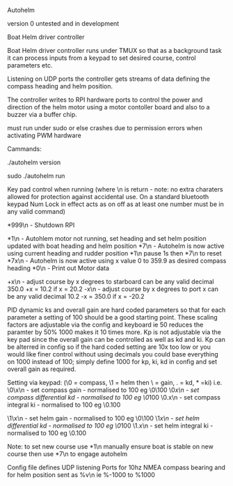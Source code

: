 Autohelm

version 0  untested and in development

Boat Helm driver controller

Boat Helm driver controller runs under TMUX so that as a background task it can
process inputs from a keypad to set desired course, control parameters etc.  

Listening on UDP ports the controller gets streams of data defining the compass heading and helm
position.

The controller writes to RPI hardware ports to control the power and direction of the
helm motor using a motor contoller board and also to a buzzer via a buffer chip.

must run under sudo or else crashes due to permission errors when activating PWM hardware

Cammands:

./autohelm version

sudo ./autohelm run

Key pad control when running (where \n is return - note: no extra charaters allowed for protection against accidental use.  On a standard bluetooth keypad Num Lock in effect acts as on off as at least one number must be in any valid command) 

*999\n   - Shutdown RPI

*1\n     - Autohlem motor not running, set heading and set helm position updated with boat heading and helm position
*7\n     - Autohelm is now active using current heading and rudder position
            *1\n pause 1s then *7\n to reset
*7x\n    - Autohelm is now active using x value 0 to 359.9 as desired compass heading
*0\n     - Print out Motor data        

+x\n  - adjust course by x degrees to starboard can be any valid decimal  350.0 +x = 10.2 if x = 20.2
-x\n  - adjust course by x degrees to port x can be any valid decimal  10.2 -x = 350.0 if x = -20.2

PID dynamic ks and overall gain are hard coded parameters so that for each parameter a setting of 100 should be a good starting point.  These scaling factors are adjustable via the config and keyboard ie 50 reduces the paramter by 50% 1000 makes it 10 times more.  Kp is not adjustable via the key pad since the overall gain can be controlled as well as kd and ki. Kp can be alterred in config so if the hard coded setting are 10x too low or you would like finer control without using decimals you could base everything on 1000 instead of 100; simply define 1000 for kp, ki, kd in config and set overall gain as required.
 
Setting via keypad: (\0 = compass, \1 = helm then \ = gain, . = kd, * =ki) i.e.
\0\x\n - set compass gain - normalised to 100 eg \0\100 <return>
\0*x\n - set compass differential kd - normalised to 100 eg \0*100 <return>
\0.x\n - set compass integral ki - normalised to 100 eg \0.100 <return>

\1\x\n - set helm gain - normalised to 100 eg \0\100 <return>
\1*x\n - set helm differential kd - normalised to 100 eg \0*100 <return>
\1.x\n - set helm integral ki - normalised to 100 eg \0.100 <return>

Note: to set new course use *1\n manually ensure boat is stable on new course then use *7\n to engage autohelm

Config file defines UDP listening Ports for 10hz NMEA compass bearing and for helm position sent as %v\n ie %-1000 to %1000
